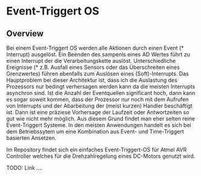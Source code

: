 Event-Triggert OS
=================


Overview
--------

Bei einem Event-Triggert OS werden alle Aktionen durch einen Event (* Interrupt) ausgelöst. Ein Beenden des sampenls eines AD Wertes führt zu einen Interrupt der die Verarbeitungskette auslöst. Unterschiedliche Ereignisse (* z.B. Ausfall eines Sensors oder das Überschreiten eines Grenzwertes) führen ebenfalls zum Auslösen eines (Soft)-Interrupts. Das Hauptproblem bei dieser Architektur ist, dass ich die Auslastung des Prozessors nur bedingt verhersagen werden kann da die meisten Interrupts asynchron sind. Ist die Anzahl der Eventquellen significant hoch, dann kann es sogar soweit kommen, dass der Prozessor nur noch mit dem Aufrufen von Interrupts und der Abarbeitung der (meist kurzen) Handler beschäftigt ist. Dann ist eine präziese Vorhersage der Laufzeit oder Antwortzeiten so gut wie nicht mehr möglich. Aus diesem Grund findet man eher selten reine Event-Triggert Systeme. In den meisten Anwendungen handelt es sich bei dem Betriebssytem um eine Kombination aus Event- und Time-Triggert basierten Ansetzen.

Im Repository findet sich ein einfaches Event-Triggert-OS für Atmel AVR Controller welches für die Drehzahlregelung eines DC-Motors genutzt wird.

TODO: Link ....
